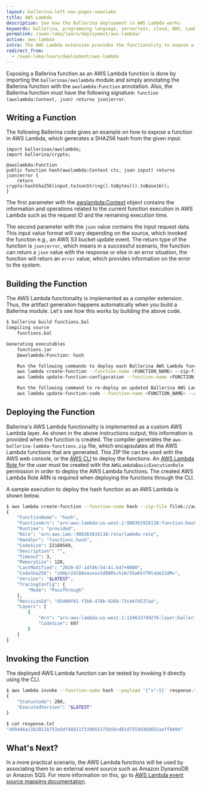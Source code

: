```yaml
---
layout: ballerina-left-nav-pages-swanlake
title: AWS Lambda
description: See how the Ballerina deployment in AWS Lambda works
keywords: ballerina, programming language, serverless, cloud, AWS, Lambda
permalink: /swan-lake/learn/deployment/aws-lambda/
active: aws-lambda
intro: The AWS Lambda extension provides the functionality to expose a Ballerina function as an AWS Lambda function.
redirect_from:
  - /swan-lake/learn/deployment/aws-lambda
---
```


Exposing a Ballerina function as an AWS Lambda function is done by importing the `ballerinax/awslambda` module and simply annotating the Ballerina function with the `awslambda:Function` annotation. Also, the Ballerina function must have the following signature: `function (awslambda:Context, json) returns json|error`. 

## Writing a Function

The following Ballerina code gives an example on how to expose a function in AWS Lambda, which generates a SHA256 hash from the given input. 

```ballerina
import ballerinax/awslambda;
import ballerina/crypto;

@awslambda:Function
public function hash(awslambda:Context ctx, json input) returns json|error {
    return crypto:hashSha256(input.toJsonString().toBytes()).toBase16();
}
```

The first parameter with the [awslambda:Context](/swan-lake/learn/api-docs/ballerina/awslambda/classes/Context.html) object contains the information and operations related to the current function execution in AWS Lambda such as the request ID and the remaining execution time. 

The second parameter with the `json` value contains the input request data. This input value format will vary depending on the source, which invoked the function e.g., an AWS S3 bucket update event. The return type of the function is `json|error`, which means in a successful scenario, the function can return a `json` value with the response or else in an error situation, the function will return an `error` value, which provides information on the error to the system.

## Building the Function

The AWS Lambda functionality is implemented as a compiler extension. Thus, the artifact generation happens automatically when you build a Ballerina module. Let's see how this works by building the above code. 

```bash
$ ballerina build functions.bal 
Compiling source
	functions.bal

Generating executables
	functions.jar
	@awslambda:Function: hash

	Run the following commands to deploy each Ballerina AWS Lambda function:
	aws lambda create-function --function-name <FUNCTION_NAME> --zip-file fileb://aws-ballerina-lambda-functions.zip --handler functions.<FUNCTION_NAME> --runtime provided --role <LAMBDA_ROLE_ARN> --timeout 10 --memory-size 1024
	aws lambda update-function-configuration --function-name <FUNCTION_NAME> --layers arn:aws:lambda:<REGION_ID>:134633749276:layer:ballerina-jre11:1

	Run the following command to re-deploy an updated Ballerina AWS Lambda function:
	aws lambda update-function-code --function-name <FUNCTION_NAME> --zip-file fileb://aws-ballerina-lambda-functions.zip
```

## Deploying the Function

Ballerina's AWS Lambda functionality is implemented as a custom AWS Lambda layer. As shown in the above instructions output, this information is provided when the function is created. The compiler generates the `aws-ballerina-lambda-functions.zip` file, which encapsulates all the AWS Lambda functions that are generated. This ZIP file can be used with the AWS web console, or the [AWS CLI](https://docs.aws.amazon.com/codedeploy/latest/userguide/getting-started-configure-cli.html) to deploy the functions. An [AWS Lambda Role ](https://console.aws.amazon.com/iam/home?#/roles) for the user must be created with the `AWSLambdaBasicExecutionRole` permission in order to deploy the AWS Lambda functions. The created AWS Lambda Role ARN is required when deploying the functions through the CLI. 

A sample execution to deploy the hash function as an AWS Lambda is shown below. 

```bash
$ aws lambda create-function --function-name hash --zip-file fileb://aws-ballerina-lambda-functions.zip --handler functions.hash --runtime provided --role arn:aws:iam::908363916138:role/lambda-role --layers arn:aws:lambda:us-west-1:134633749276:layer:ballerina-jre11:1
{
    "FunctionName": "hash",
    "FunctionArn": "arn:aws:lambda:us-west-1:908363916138:function:hash",
    "Runtime": "provided",
    "Role": "arn:aws:iam::908363916138:role/lambda-role",
    "Handler": "functions.hash",
    "CodeSize": 22160569,
    "Description": "",
    "Timeout": 3,
    "MemorySize": 128,
    "LastModified": "2020-07-14T06:54:41.647+0000",
    "CodeSha256": "zXHpr2VC8Anauvox1dD8MichiH/55wKkY7RtaUe21dM=",
    "Version": "$LATEST",
    "TracingConfig": {
        "Mode": "PassThrough"
    },
    "RevisionId": "d5400f01-f3b8-478b-9269-73c44f4537aa",
    "Layers": [
        {
            "Arn": "arn:aws:lambda:us-west-1:134633749276:layer:ballerina-jre11:1",
            "CodeSize": 697
        }
    ]
}
```

## Invoking the Function

The deployed AWS Lambda function can be tested by invoking it directly using the CLI. 

```bash
$ aws lambda invoke --function-name hash --payload '{"x":5}' response.txt 
{
    "StatusCode": 200,
    "ExecutedVersion": "$LATEST"
}

$ cat response.txt 
"dd9446a11b2021b753a5df48d11f339055375b59cd81d7559d36b652aaff849d"
```

## What's Next?

In a more practical scenario, the AWS Lambda functions will be used by associating them to an external event source such as Amazon DynamoDB or Amazon SQS. For more information on this, go to [AWS Lambda event source mapping documentation](https://docs.aws.amazon.com/lambda/latest/dg/invocation-eventsourcemapping.html).
